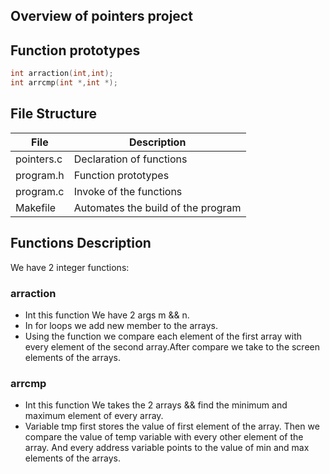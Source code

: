 ## Overview of pointers project
## Function prototypes
```c
int arraction(int,int);
int arrcmp(int *,int *);
```
## File Structure
| File    | Description |
|-------------|--------------|
pointers.c | Declaration of functions  |
| program.h  | Function prototypes  |
| program.c  | Invoke of the functions |
| Makefile   | Automates the build of the program |
## Functions Description
We have 2  integer functions:
### arraction  
- Int this function We have 2 args m && n. 
- In for loops we add new member to the arrays.  
- Using the function we compare each element of the first array with every element of the second array.After compare we take to the screen elements of the arrays.  
### arrcmp
- Int this function We takes the 2 arrays && find the minimum and maximum element of every array.  
- Variable tmp first stores the value of first element of the array. Then we compare the value of temp variable with every other element of the array. And every address variable points to the value of min and max elements of the arrays.
